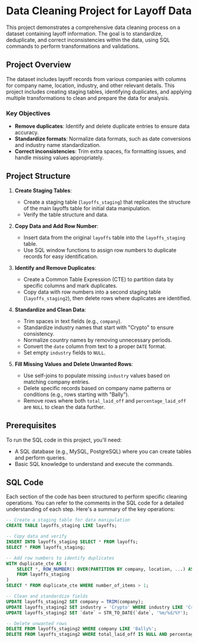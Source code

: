 # Data Cleaning Project for Layoff Data

This project demonstrates a comprehensive data cleaning process on a dataset containing layoff information. The goal is to standardize, deduplicate, and correct inconsistencies within the data, using SQL commands to perform transformations and validations.

## Project Overview

The dataset includes layoff records from various companies with columns for company name, location, industry, and other relevant details. This project includes creating staging tables, identifying duplicates, and applying multiple transformations to clean and prepare the data for analysis.

### Key Objectives

- **Remove duplicates**: Identify and delete duplicate entries to ensure data accuracy.
- **Standardize formats**: Normalize data formats, such as date conversions and industry name standardization.
- **Correct inconsistencies**: Trim extra spaces, fix formatting issues, and handle missing values appropriately.

## Project Structure

1. **Create Staging Tables**: 
   - Create a staging table (`layoffs_staging`) that replicates the structure of the main layoffs table for initial data manipulation.
   - Verify the table structure and data.

2. **Copy Data and Add Row Number**:
   - Insert data from the original `layoffs` table into the `layoffs_staging` table.
   - Use SQL window functions to assign row numbers to duplicate records for easy identification.

3. **Identify and Remove Duplicates**:
   - Create a Common Table Expression (CTE) to partition data by specific columns and mark duplicates.
   - Copy data with row numbers into a second staging table (`layoffs_staging2`), then delete rows where duplicates are identified.

4. **Standardize and Clean Data**:
   - Trim spaces in text fields (e.g., `company`).
   - Standardize industry names that start with "Crypto" to ensure consistency.
   - Normalize country names by removing unnecessary periods.
   - Convert the `date` column from text to a proper `DATE` format.
   - Set empty `industry` fields to `NULL`.

5. **Fill Missing Values and Delete Unwanted Rows**:
   - Use self-joins to populate missing `industry` values based on matching company entries.
   - Delete specific records based on company name patterns or conditions (e.g., rows starting with "Bally").
   - Remove rows where both `total_laid_off` and `percentage_laid_off` are `NULL` to clean the data further.

## Prerequisites

To run the SQL code in this project, you'll need:
- A SQL database (e.g., MySQL, PostgreSQL) where you can create tables and perform queries.
- Basic SQL knowledge to understand and execute the commands.

## SQL Code

Each section of the code has been structured to perform specific cleaning operations. You can refer to the comments in the SQL code for a detailed understanding of each step. Here's a summary of the key operations:

```sql
-- Create a staging table for data manipulation
CREATE TABLE layoffs_staging LIKE layoffs;

-- Copy data and verify
INSERT INTO layoffs_staging SELECT * FROM layoffs;
SELECT * FROM layoffs_staging;

-- Add row numbers to identify duplicates
WITH duplicate_cte AS (
    SELECT *, ROW_NUMBER() OVER(PARTITION BY company, location, ...) AS number_of_items
    FROM layoffs_staging
)
SELECT * FROM duplicate_cte WHERE number_of_items > 1;

-- Clean and standardize fields
UPDATE layoffs_staging2 SET company = TRIM(company);
UPDATE layoffs_staging2 SET industry = 'Crypto' WHERE industry LIKE 'Crypto%';
UPDATE layoffs_staging2 SET `date` = STR_TO_DATE(`date`, '%m/%d/%Y');

-- Delete unwanted rows
DELETE FROM layoffs_staging2 WHERE company LIKE 'Bally%';
DELETE FROM layoffs_staging2 WHERE total_laid_off IS NULL AND percentage_laid_off IS NULL;
